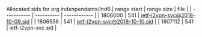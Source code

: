 Allocated sids for org indenpendants/ind6
| range start | range size | file |
| ----------- | ---------- | ------------ |
| 1806000 | 541 | ietf-l2vpn-svc@2018-10-09.sid |
| 1806556 | 541 | ietf-l2vpn-svc@2018-10-10.sid |
| 1807112 | 541 | ietf-l2vpn-svc.sid |
